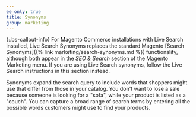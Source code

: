```yaml
---
ee_only: true
title: Synonyms
group: marketing
---
```


{:.bs-callout-info}
For Magento Commerce installations with Live Search installed, Live Search Synonyms replaces the standard Magento [Search Synonyms]({% link marketing/search-synonyms.md %}) functionality, although both appear in the _SEO & Search_ section of the Magento Marketing menu. If you are using Live Search synonyms, follow the Live Search instructions in this section instead.

Synonyms expand the search query to include words that shoppers might use that differ from those in your catalog. You don't want to lose a sale because someone is looking for a "sofa", while your product is listed as a "couch". You can capture a broad range of search terms by entering all the possible words customers might use to find your products.
